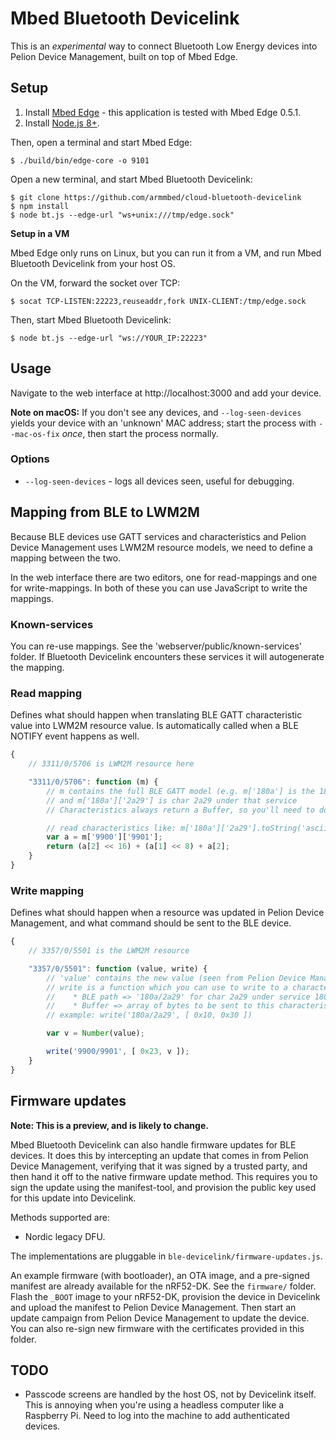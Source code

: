 # Mbed Bluetooth Devicelink

This is an *experimental* way to connect Bluetooth Low Energy devices into Pelion Device Management, built on top of Mbed Edge.

## Setup

1. Install [Mbed Edge](https://github.com/armmbed/mbed-edge) - this application is tested with Mbed Edge 0.5.1.
1. Install [Node.js 8+](https://nodejs.org/en/).

Then, open a terminal and start Mbed Edge:

```
$ ./build/bin/edge-core -o 9101
```

Open a new terminal, and start Mbed Bluetooth Devicelink:

```
$ git clone https://github.com/armmbed/cloud-bluetooth-devicelink
$ npm install
$ node bt.js --edge-url "ws+unix:///tmp/edge.sock"
```

**Setup in a VM**

Mbed Edge only runs on Linux, but you can run it from a VM, and run Mbed Bluetooth Devicelink from your host OS.

On the VM, forward the socket over TCP:

```
$ socat TCP-LISTEN:22223,reuseaddr,fork UNIX-CLIENT:/tmp/edge.sock
```

Then, start Mbed Bluetooth Devicelink:

```
$ node bt.js --edge-url "ws://YOUR_IP:22223"
```

## Usage

Navigate to the web interface at http://localhost:3000 and add your device.

**Note on macOS:** If you don't see any devices, and `--log-seen-devices` yields your device with an 'unknown' MAC address; start the process with `--mac-os-fix` *once*, then start the process normally.

### Options

* `--log-seen-devices` - logs all devices seen, useful for debugging.

## Mapping from BLE to LWM2M

Because BLE devices use GATT services and characteristics and Pelion Device Management uses LWM2M resource models, we need to define a mapping between the two.

In the web interface there are two editors, one for read-mappings and one for write-mappings. In both of these you can use JavaScript to write the mappings.

### Known-services

You can re-use mappings. See the 'webserver/public/known-services' folder. If Bluetooth Devicelink encounters these services it will autogenerate the mapping.

### Read mapping

Defines what should happen when translating BLE GATT characteristic value into LWM2M resource value. Is automatically called when a BLE NOTIFY event happens as well.

```js
{
    // 3311/0/5706 is LWM2M resource here

    "3311/0/5706": function (m) {
        // m contains the full BLE GATT model (e.g. m['180a'] is the 180a service)
        // and m['180a']['2a29'] is char 2a29 under that service
        // Characteristics always return a Buffer, so you'll need to do some work to 'un-buffer' it.

        // read characteristics like: m['180a']['2a29'].toString('ascii'))
        var a = m['9900']['9901'];
        return (a[2] << 16) + (a[1] << 8) + a[2];
    }
}
```

### Write mapping

Defines what should happen when a resource was updated in Pelion Device Management, and what command should be sent to the BLE device.

```js
{
    // 3357/0/5501 is the LWM2M resource

    "3357/0/5501": function (value, write) {
        // 'value' contains the new value (seen from Pelion Device Management) as a *string*
        // write is a function which you can use to write to a characteristic. it has 2 arguments
        //    * BLE path => '180a/2a29' for char 2a29 under service 180a
        //    * Buffer => array of bytes to be sent to this characteristic
        // example: write('180a/2a29', [ 0x10, 0x30 ])

        var v = Number(value);

        write('9900/9901', [ 0x23, v ]);
    }
}
```

## Firmware updates

**Note: This is a preview, and is likely to change.**

Mbed Bluetooth Devicelink can also handle firmware updates for BLE devices. It does this by intercepting an update that comes in from Pelion Device Management, verifying that it was signed by a trusted party, and then hand it off to the native firmware update method. This requires you to sign the update using the manifest-tool, and provision the public key used for this update into Devicelink.

Methods supported are:

* Nordic legacy DFU.

The implementations are pluggable in `ble-devicelink/firmware-updates.js`.

An example firmware (with bootloader), an OTA image, and a pre-signed manifest are already available for the nRF52-DK. See the `firmware/` folder. Flash the `_BOOT` image to your nRF52-DK, provision the device in Devicelink and upload the manifest to Pelion Device Management. Then start an update campaign from Pelion Device Management to update the device. You can also re-sign new firmware with the certificates provided in this folder.

## TODO

* Passcode screens are handled by the host OS, not by Devicelink itself. This is annoying when you're using a headless computer like a Raspberry Pi. Need to log into the machine to add authenticated devices.
